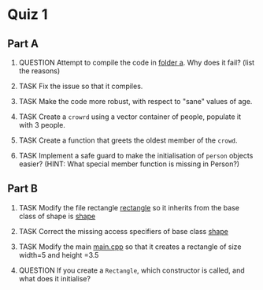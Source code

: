 Quiz 1
======

Part A
------

1) QUESTION Attempt to compile the code in [folder a](./a). Why does it fail? (list the reasons)

2) TASK Fix the issue so that it compiles.

3) TASK Make the code more robust, with respect to "sane" values of age.

4) TASK Create a `crowrd` using a vector container of people, populate it with 3 people.

5) TASK Create a function that greets the oldest member of the `crowd`.

6) TASK Implement a safe guard to make the initialisation of `person` objects easier? (HINT: What special member function is missing in Person?)

Part B
------

1) TASK Modify the file rectangle [rectangle](./b/rectangle.h) so it inherits from the base class of shape is [shape](./b/shape.h)

2) TASK Correct the missing access specifiers of base class [shape](./b/shape.h)

3) TASK Modify the main [main.cpp](./b/main.cpp) so that it creates a rectangle of size width=5 and height =3.5

4) QUESTION If you create a `Rectangle`, which constructor is called, and what does it initialise?
